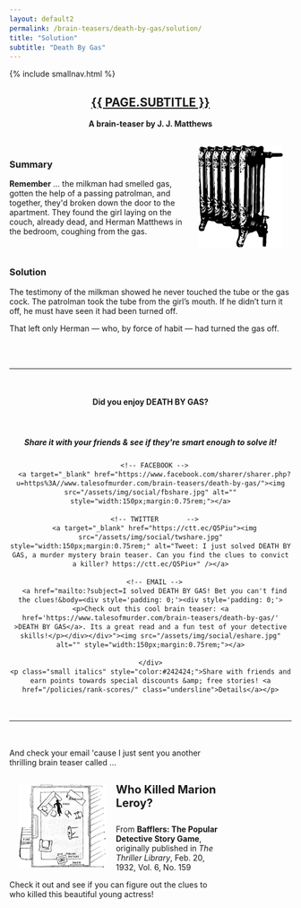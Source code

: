 ```yaml
---
layout: default2
permalink: /brain-teasers/death-by-gas/solution/
title: "Solution"
subtitle: "Death By Gas"
---
```


<div class="{{ page.title }}">
    
  {% include smallnav.html %}
    
  <section class="container card__container">
    <h2 style="text-align:center;color:#8b0000;text-transform:uppercase;"><a href="/brain-teasers/death-by-gas/">{{ page.subtitle }}</a></h2>
    <p style="text-align:center;font-weight:bold;">A brain-teaser by J. J. Matthews</p>
    <img src="/assets/img/short-stories/radiator.svg" alt="Death by Gas" style="margin:1rem;width:400px;max-width:30%;float:right;">
  	<br>
    <h3 class="chaptertitle">Summary</h3>
    <p><strong>Remember</strong> &hellip; the milkman had smelled gas, gotten the help of a passing patrolman, and together, they'd broken down the door to the apartment. They found the girl laying on the couch, already dead, and Herman Matthews in the bedroom, coughing from the gas.</p>
    <!-- <p>Neither testified that they had touched the gas cock. The cop removed the tube from the girl's mouth while the milkman opened windows to vent the gas still in the room.</p> -->
    <br>
    <h3 class="chaptertitle">Solution</h3>
  	<p>The testimony of the milkman showed he never touched the tube or the gas cock. The patrolman took the tube from the girl’s mouth. If he didn’t turn it off, he must have seen it had been turned off.</p>
    <p class="bold">That left only Herman — who, by force of habit — had turned the gas off.</p>
  </section>
    <br>

  <section class="shareby bloodred" style="margin-top:2rem;text-align:center;">
    <hr class="bloodred">
    <br>
    <h4>Did you enjoy DEATH BY GAS?</h4>
    <br>
    <h5>Share it with your friends &amp; see if they're smart&nbsp;enough&nbsp;to&nbsp;solve&nbsp;it!</h5>
    <div class="shareby__imgs">

      <!-- FACEBOOK -->
      <a target="_blank" href="https://www.facebook.com/sharer/sharer.php?u=https%3A//www.talesofmurder.com/brain-teasers/death-by-gas/"><img src="/assets/img/social/fbshare.jpg" alt="" style="width:150px;margin:0.75rem;"></a>

      <!-- TWITTER       -->
      <a target="_blank" href="https://ctt.ec/Q5Piu"><img src="/assets/img/social/twshare.jpg" style="width:150px;margin:0.75rem;" alt="Tweet: I just solved DEATH BY GAS, a murder mystery brain teaser. Can you find the clues to convict a killer? https://ctt.ec/Q5Piu+" /></a>

      <!-- EMAIL -->
      <a href="mailto:?subject=I solved DEATH BY GAS! Bet you can't find the clues!&body=<div style='padding: 0;'><div style='padding: 0;'><p>Check out this cool brain teaser: <a href='https://www.talesofmurder.com/brain-teasers/death-by-gas/' >DEATH BY GAS</a>. Its a great read and a fun test of your detective skills!</p></div></div>"><img src="/assets/img/social/eshare.jpg" alt="" style="width:150px;margin:0.75rem;"></a>

    </div>
    <p class="small italics" style="color:#242424;">Share with friends and earn points towards special discounts &amp; free stories! <a href="/policies/rank-scores/" class="undersline">Details</a></p>
  </section>

  <section class="wkml__tease" style="margin-top:1rem;">
    <hr style="margin: 3rem 0;">
    <div class="center" style="width:650px;max-width:75%;">
      <p class="center bold">And check your email 'cause I just sent you another thrilling brain teaser called &hellip;</p>
      <img src="/assets/img/short-stories/marion-leroy.png" alt="Who killed Marion Leroy?" style="height:150px;width:auto;float:left;margin:1rem;">
      <h4 class="bloodred uppercase bold margin1r" style="font-size: 1.25rem">Who&nbsp;Killed&nbsp;Marion&nbsp;Leroy?</h4>
      <p style="text-align:left;">From <strong>Bafflers: The Popular Detective Story Game</strong>, originally published in <em>The Thriller Library</em>, Feb. 20, 1932, Vol. 6, No. 159</p>
      <p style="text-align:left;">Check it out and see if you can figure out the clues to who killed this&nbsp;beautiful&nbsp;young&nbsp;actress!</p>
    </div>
  </section>



</div>





